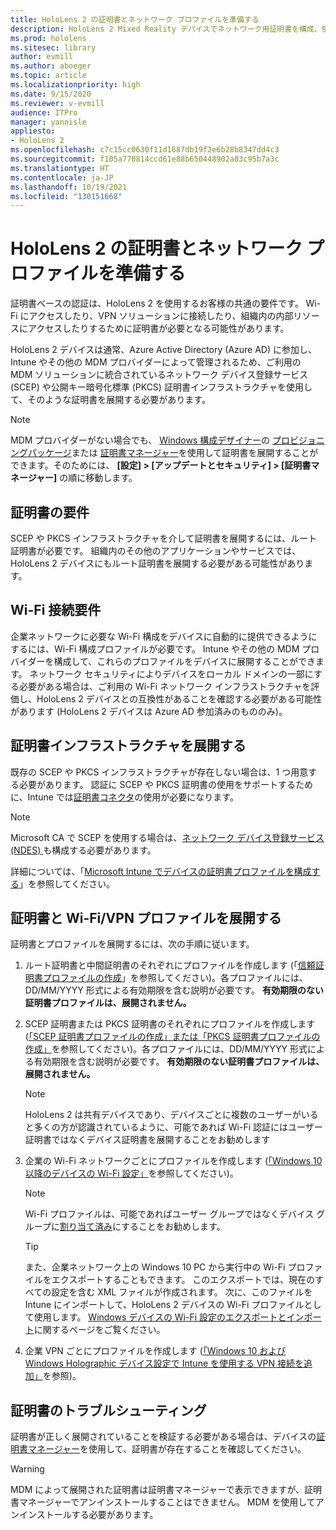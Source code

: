 ```yaml
---
title: HoloLens 2 の証明書とネットワーク プロファイルを準備する
description: HoloLens 2 Mixed Reality デバイスでネットワーク用証明書を構成、使用、展開、トラブルシューティングする方法について説明します。
ms.prod: hololens
ms.sitesec: library
author: evmill
ms.author: aboeger
ms.topic: article
ms.localizationpriority: high
ms.date: 9/15/2020
ms.reviewer: v-evmill
audience: ITPro
manager: yannisle
appliesto:
- HoloLens 2
ms.openlocfilehash: c7c15cc0630f11d1687db19f2e6b28b8347dd4c3
ms.sourcegitcommit: f105a770814ccd61e88b650448902a03c95b7a3c
ms.translationtype: HT
ms.contentlocale: ja-JP
ms.lasthandoff: 10/19/2021
ms.locfileid: "130151668"
---
```

# <a name="prepare-certificates-and-network-profiles-for-hololens-2"></a>HoloLens 2 の証明書とネットワーク プロファイルを準備する

証明書ベースの認証は、HoloLens 2 を使用するお客様の共通の要件です。 Wi-Fi にアクセスしたり、VPN ソリューションに接続したり、組織内の内部リソースにアクセスしたりするために証明書が必要となる可能性があります。

HoloLens 2 デバイスは通常、Azure Active Directory (Azure AD) に参加し、Intune やその他の MDM プロバイダーによって管理されるため、ご利用の MDM ソリューションに統合されているネットワーク デバイス登録サービス (SCEP) や公開キー暗号化標準 (PKCS) 証明書インフラストラクチャを使用して、そのような証明書を展開する必要があります。 

>[!NOTE]
> MDM プロバイダーがない場合でも、 [Windows 構成デザイナー](https://www.microsoft.com/p/windows-configuration-designer/9nblggh4tx22?rtc=1&activetab=pivot:regionofsystemrequirementstab)の [プロビジョニングパッケージ](hololens-provisioning.md#create-the-provisioning-package)または [証明書マネージャー](certificate-manager.md)を使用して証明書を展開することができます。そのためには、 **[設定] > [アップデートとセキュリティ] > [証明書マネージャー]** の順に移動します。

## <a name="certificate-requirements"></a>証明書の要件
SCEP や PKCS インフラストラクチャを介して証明書を展開するには、ルート証明書が必要です。 組織内のその他のアプリケーションやサービスでは、HoloLens 2 デバイスにもルート証明書を展開する必要がある可能性があります。 

## <a name="wi-fi-connectivity-requirements"></a>Wi-Fi 接続要件
企業ネットワークに必要な Wi-Fi 構成をデバイスに自動的に提供できるようにするには、Wi-Fi 構成プロファイルが必要です。 Intune やその他の MDM プロバイダーを構成して、これらのプロファイルをデバイスに展開することができます。 ネットワーク セキュリティによりデバイスをローカル ドメインの一部にする必要がある場合は、ご利用の Wi-Fi ネットワーク インフラストラクチャを評価し、HoloLens 2 デバイスとの互換性があることを確認する必要がある可能性があります (HoloLens 2 デバイスは Azure AD 参加済みのもののみ)。

## <a name="deploy-certificate-infrastructure"></a>証明書インフラストラクチャを展開する
既存の SCEP や PKCS インフラストラクチャが存在しない場合は、1 つ用意する必要があります。 認証に SCEP や PKCS 証明書の使用をサポートするために、Intune では[証明書コネクタ](/mem/intune/protect/certificate-connectors)の使用が必要になります。

> [!NOTE]
> Microsoft CA で SCEP を使用する場合は、[ネットワーク デバイス登録サービス (NDES) ](/mem/intune/protect/certificates-scep-configure#set-up-ndes)も構成する必要があります。

詳細については、「[Microsoft Intune でデバイスの証明書プロファイルを構成する](/intune/certificates-configure)」を参照してください。

## <a name="deploy-certificates-and-wi-fivpn-profile"></a>証明書と Wi-Fi/VPN プロファイルを展開する
証明書とプロファイルを展開するには、次の手順に従います。
1.  ルート証明書と中間証明書のそれぞれにプロファイルを作成します (「[信頼証明書プロファイルの作成](/intune/protect/certificates-configure#create-trusted-certificate-profiles)」を参照してください)。各プロファイルには、DD/MM/YYYY 形式による有効期限を含む説明が必要です。 **有効期限のない証明書プロファイルは、展開されません。**
1.  SCEP 証明書または PKCS 証明書のそれぞれにプロファイルを作成します ([「SCEP 証明書プロファイルの作成」または「PKCS 証明書プロファイルの作成」](/intune/protect/certficates-pfx-configure#create-a-pkcs-certificate-profile)を参照してください)。各プロファイルには、DD/MM/YYYY 形式による有効期限を含む説明が必要です。 **有効期限のない証明書プロファイルは、展開されません。**

    > [!NOTE]
    > HoloLens 2 は共有デバイスであり、デバイスごとに複数のユーザーがいると多くの方が認識されているように、可能であれば Wi-Fi 認証にはユーザー証明書ではなくデバイス証明書を展開することをお勧めします

3.  企業の Wi-Fi ネットワークごとにプロファイルを作成します ([「Windows 10 以降のデバイスの Wi-Fi 設定」](/intune/wi-fi-settings-windows)を参照してください)。 
    > [!NOTE]
    > Wi-Fi プロファイルは、可能であればユーザー グループではなくデバイス グループに[割り当て済み](/mem/intune/configuration/device-profile-assign)にすることをお勧めします。 

    > [!TIP]
    > また、企業ネットワーク上の Windows 10 PC から実行中の Wi-Fi プロファイルをエクスポートすることもできます。 このエクスポートでは、現在のすべての設定を含む XML ファイルが作成されます。 次に、このファイルを Intune にインポートして、HoloLens 2 デバイスの Wi-Fi プロファイルとして使用します。 [Windows デバイスの Wi-Fi 設定のエクスポートとインポート](/mem/intune/configuration/wi-fi-settings-import-windows-8-1)に関するページをご覧ください。

4.  企業 VPN ごとにプロファイルを作成します ([「Windows 10 および Windows Holographic デバイス設定で Intune を使用する VPN 接続を追加」](/intune/vpn-settings-windows-10)を参照)。

## <a name="troubleshooting-certificates"></a>証明書のトラブルシューティング

証明書が正しく展開されていることを検証する必要がある場合は、デバイスの[証明書マネージャー](certificate-manager.md)を使用して、証明書が存在することを確認してください。  

>[!WARNING]
> MDM によって展開された証明書は証明書マネージャーで表示できますが、証明書マネージャーでアンインストールすることはできません。 MDM を使用してアンインストールする必要があります。


